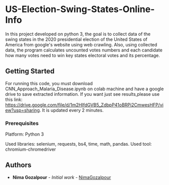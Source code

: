 # US-Election-Swing-States-Online-Info

In this project developed on python 3, the goal is to collect data of the swing states in the 2020 presidential election of the United States of America from google's website using web crawling. Also, using collected data, the program calculates uncounted votes numbers and each candidate how many votes need to win key states electoral votes and its percentage.
## Getting Started

For running this code, you must download CNN_Approach_Malaria_Disease.ipynb on colab machine and have a google drive to save extracted information. 
If you want just see results,please use this link: https://drive.google.com/file/d/1m2HIfdGVB5_ZdbpP41oBRPi2CmwesHFP/view?usp=sharing. It is updated every 2 minutes.

### Prerequisites

Platform:
Python 3

Used libraries: selenium, requests, bs4, time, math, pandas.
Used tool: chromium-chromedriver

## Authors

* **Nima Gozalpour** - *Initial work* - [NimaGozalpour](https://github.com/NimaGozalpour)

